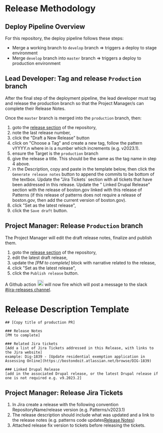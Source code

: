 # Release Methodology

## Deploy Pipeline Overview
For this repository, the deploy pipeline follows these steps:
- Merge a working branch to `develop` branch => triggers a deploy to stage environment
- Merge `develop` branch into `master` branch => triggers a deploy to production environment

## Lead Developer: Tag and release `Production` branch
After the final step of the deployment pipeline, the lead developer must tag and release the production branch so that the 
Project Manager/s can complete their Release Notes.

Once the `master` branch is merged into the `production` branch, then:
1. goto the [release section](https://github.com/CityOfBoston/patterns/releases) of the repository,
2. note the last release number, 
3. click the "Draft a New Release" button
4. click on "Choose a Tag" and create a new tag, follow the pattern vYYYY.n where in is a number which increments (e.g. v2023.1).
5. ensure the Target is the `production` branch
6. give the release a title. This should be the same as the tag name in step 4 above.
7. in the Description, copy and paste in the template below, then click the `Generate release notes` button to append the commits to be bottom of the textbox. Update the "Jira Tickets` section with all tickets that have been addressed in this release. Update the " Linked Drupal Release" section with the release of boston.gov linked with this release of Patterns (if this release of patterns does not require a release of boston.gov, then add the current version of boston.gov).
8. click "Set as the latest release",
9. click the `Save draft` button.

## Project Manager: Release `Production` branch
The Project Manager will edit the draft release notes, finalize and publish them.
1. goto the [release section](https://github.com/CityOfBoston/patterns/releases) of the repository,
2. edit the latest draft release,
3. update the *[PM to complete]* block with narrative related to the release,
4. click "Set as the latest release",
5. click the `Publish release` button.

A Github action <img src="https://s3-us-west-2.amazonaws.com/slack-files2/bot_icons/2023-02-09/4779927044435_48.png" alt="" style="width: 20px; height: 20px"/> will now fire which will post a message to the slack [#jira-releases channel](https://cityofboston-doit.slack.com/archives/C03UZ01E5N2).

# Release Description Template 
```
## [Copy title of production PR]

### Release Notes
[PM to complete]

### Related Jira tickets
[Add a list of Jira Tickets addressed in this Release, with links to the Jira website]
example: Dig-1839 - [Update residential exemption application in Assessing Online](https://bostondoit.atlassian.net/browse/DIG-1839)

### Linked Drupal Release
[add in the associated Drupal release, or the latest Drupal release if one is not required e.g. v9.2023.2]
```
## Project Manager: Release Jira Tickets 
1. In Jira create a release with the following convention RepositoryName/release version (e.g. Patterns/v2023.1) 
2. The release description should include what was updated and a link to the release notes (e.g. patterns code updates[Release Notes](https://github.com/CityOfBoston/boston.gov-d8/patterns/tag/v2023.1))
3. Attached release fix version to tickets before releasing the tickets. 
